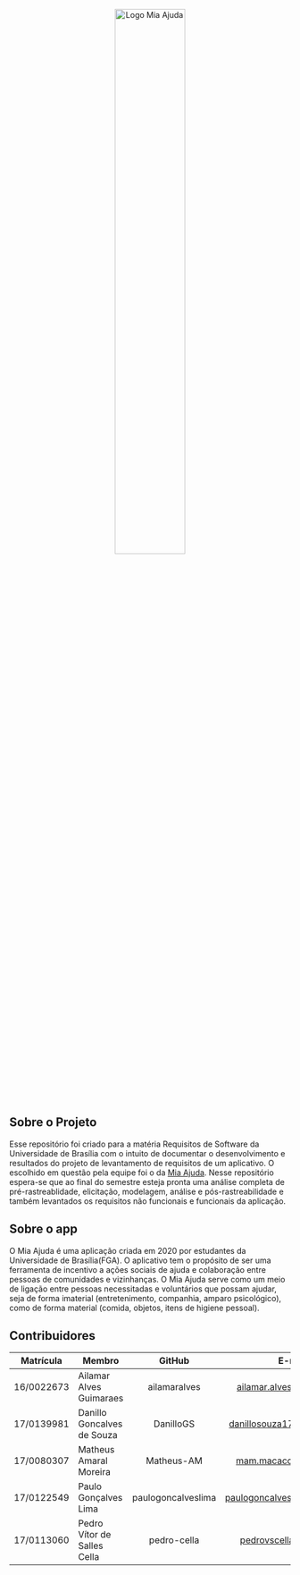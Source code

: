 <p align="center">
  <img src="https://i.imgur.com/5wtqEys.png" alt="Logo Mia Ajuda" width="50%"/>
</p>

## Sobre o Projeto

Esse repositório foi criado para a matéria Requisitos de Software da Universidade de Brasília com o intuito de documentar o desenvolvimento e resultados do projeto de levantamento de requisitos de um aplicativo. O escolhido em questão pela equipe foi o da [Mia Ajuda](https://play.google.com/store/apps/details?id=com.unb.miaajuda&hl=pt_BR). Nesse repositório espera-se que ao final do semestre esteja pronta uma análise completa de pré-rastreablidade, elicitação, modelagem, análise e pós-rastreabilidade e também levantados os requisitos não funcionais e funcionais da aplicação.

## Sobre o app

O Mia Ajuda é uma aplicação criada em 2020 por estudantes da Universidade de Brasília(FGA). O aplicativo tem o propósito de ser uma ferramenta de incentivo a ações sociais de ajuda e colaboração entre pessoas de comunidades e vizinhanças. O Mia Ajuda serve como um meio de ligação entre pessoas necessitadas e voluntários que possam ajudar, seja de forma imaterial (entretenimento, companhia, amparo psicológico), como de forma material (comida, objetos, itens de higiene pessoal).

## Contribuidores

Matrícula| Membro | GitHub | E-mail
 :-----: | ------ | :----: | :----:
16/0022673 | Ailamar Alves Guimaraes | ailamaralves | ailamar.alvesg@gmail.com
17/0139981 | Danillo Goncalves de Souza | DanilloGS | danillosouza1704@gmail.com
17/0080307 | Matheus Amaral Moreira | Matheus-AM | mam.macacod@gmail.com
17/0122549 | Paulo Gonçalves Lima | paulogoncalveslima | paulogoncalves436@gmail.com
17/0113060 | Pedro Vítor de Salles Cella | pedro-cella | pedrovscella@gmail.com 

